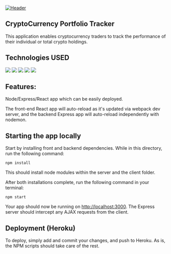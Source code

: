 [![Header](../Template1/client/src/assets/coins-readme.jpg "Header")](https://github.com/raed-ra/CryptoCoinPortfolio/blob/master/client/src/assets/coins-readme.jpg)


## CryptoCurrency Portfolio Tracker

This application enables cryptocurrency traders to track the performance of their individual or total crypto holdings. 

## Technologies USED

![](https://img.shields.io/badge/<Stack>-<MERN>-informational?style=flat&logo=<LOGO_NAME>&logoColor=white&color=2bbc8a)
![](https://img.shields.io/badge/<Code>-<JavaScipt>-informational?style=flat&logo=<LOGO_NAME>&logoColor=white&color=2bbc8a)
![](https://img.shields.io/badge/<DB>-<MONGO>-informational?style=flat&logo=<LOGO_NAME>&logoColor=white&color=2bbc8a)
![](https://img.shields.io/badge/<ODM>-<MONGOOSE>-informational?style=flat&logo=<LOGO_NAME>&logoColor=white&color=2bbc8a)
![](https://img.shields.io/badge/<WEBServer>-<NodeJS>-informational?style=flat&logo=<LOGO_NAME>&logoColor=white&color=2bbc8a)






## Features: 
Node/Express/React app which can be easily deployed.

The front-end React app will auto-reload as it's updated via webpack dev server, and the backend Express app will auto-reload independently with nodemon.

## Starting the app locally

Start by installing front and backend dependencies. While in this directory, run the following command:

```
npm install
```

This should install node modules within the server and the client folder.

After both installations complete, run the following command in your terminal:

```
npm start
```

Your app should now be running on <http://localhost:3000>. The Express server should intercept any AJAX requests from the client.

## Deployment (Heroku)

To deploy, simply add and commit your changes, and push to Heroku. As is, the NPM scripts should take care of the rest.
